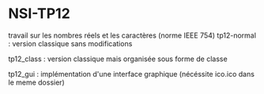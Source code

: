 # NSI-TP12
travail sur les nombres réels et les caractères (norme IEEE 754)
tp12-normal : version classique sans modifications

tp12_class : version classique mais organisée sous forme de classe

tp12_gui : implémentation d'une interface graphique (nécéssite ico.ico dans le meme dossier)
